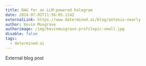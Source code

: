 ```yaml
---
title: RAG for an LLM-powered hologram
date: 2024-07-02T11:56:03.114Z
externalLink: https://www.determined.ai/blog/antonio-nearly
author: Kevin Musgrave
authorimage: /img/kevinmusgrave-profilepic-small.jpg
disable: false
tags:
  - determined-ai
---
```

External blog post